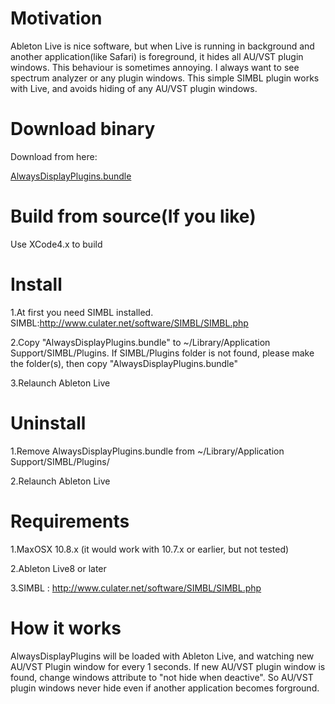 Motivation
===========================
Ableton Live is nice software, but when Live is running in background and another application(like Safari) is foreground, it hides all AU/VST plugin windows.
This behaviour is sometimes annoying. I always want to see spectrum analyzer or any plugin windows.
This simple SIMBL plugin works with Live, and avoids hiding of any AU/VST plugin windows.

Download binary
===========================
Download from here:

[AlwaysDisplayPlugins.bundle](https://code.google.com/p/awalys-display-plugins/downloads/detail?name=AlwaysDisplayPlugins.bundle1.1.zip&can=2&q=#makechanges)

Build from source(If you like)
===========================
Use XCode4.x to build

Install
===========================
1.At first you need SIMBL installed. SIMBL:http://www.culater.net/software/SIMBL/SIMBL.php

2.Copy "AlwaysDisplayPlugins.bundle" to ~/Library/Application Support/SIMBL/Plugins. 
 If SIMBL/Plugins folder is not found, please make the folder(s), then copy "AlwaysDisplayPlugins.bundle"

3.Relaunch Ableton Live

Uninstall
===========================
1.Remove AlwaysDisplayPlugins.bundle from  ~/Library/Application Support/SIMBL/Plugins/

2.Relaunch Ableton Live

Requirements
===========================
1.MaxOSX 10.8.x (it would work with 10.7.x or earlier, but not tested)

2.Ableton Live8 or later

3.SIMBL : http://www.culater.net/software/SIMBL/SIMBL.php

How it works
===========================
AlwaysDisplayPlugins will be loaded with Ableton Live, and watching new AU/VST Plugin window for every 1 seconds.
If new AU/VST plugin window is found, change windows attribute to "not hide when deactive".
So AU/VST plugin windows never hide even if another application becomes forground.


